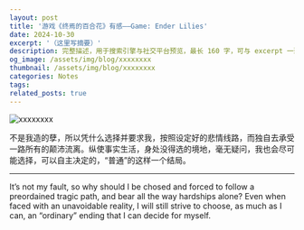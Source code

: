 ```yaml
---
layout: post
title: '游戏《终焉的百合花》有感——Game: Ender Lilies'
date: 2024-10-30
excerpt: '（这里写摘要）'
description: 完整描述，用于搜索引擎与社交平台预览，最长 160 字，可与 excerpt 一致
og_image: /assets/img/blog/xxxxxxxx
thumbnail: /assets/img/blog/xxxxxxxx
categories: Notes
tags: 
related_posts: true
---
```


<img src="/assets/img/blog/xxxxxxxx" alt="xxxxxxxx">

不是我造的孽，所以凭什么选择并要求我，按照设定好的悲情线路，而独自去承受一路所有的颠沛流离。纵使事实生活，身处没得选的境地，毫无疑问，我也会尽可能选择，可以自主决定的，“普通”的这样一个结局。

---

It’s not my fault, so why should I be chosed and forced to follow a preordained tragic path, and bear all the way hardships alone? Even when faced with an unavoidable reality, I will still strive to choose, as much as I can, an “ordinary” ending that I can decide for myself.